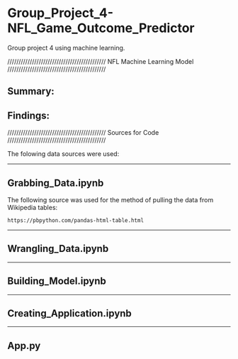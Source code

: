 # Group_Project_4-NFL_Game_Outcome_Predictor
Group project 4 using machine learning.

////////////////////////////////////////////
NFL Machine Learning Model
////////////////////////////////////////////

Summary:
--------------------------------------------------

Findings:
--------------------------------------------------


////////////////////////////////////////////
Sources for Code
////////////////////////////////////////////

The folowing data sources were used:

--------------------------------------------------
Grabbing_Data.ipynb
--------------------------------------------------
The following source was used for the method of pulling the data
from Wikipedia tables:

    https://pbpython.com/pandas-html-table.html


--------------------------------------------------
Wrangling_Data.ipynb
--------------------------------------------------



--------------------------------------------------
Building_Model.ipynb
--------------------------------------------------




--------------------------------------------------
Creating_Application.ipynb
-------------------------------------------------



--------------------------------------------------
App.py
-------------------------------------------------




